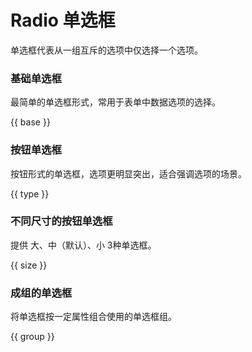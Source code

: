 # Radio 单选框

单选框代表从一组互斥的选项中仅选择一个选项。

### 基础单选框

最简单的单选框形式，常用于表单中数据选项的选择。

{{ base }}


### 按钮单选框

按钮形式的单选框，选项更明显突出，适合强调选项的场景。

{{ type }}

### 不同尺寸的按钮单选框

提供 大、中（默认）、小 3种单选框。

{{ size }}

### 成组的单选框

将单选框按一定属性组合使用的单选框组。

{{ group }}

